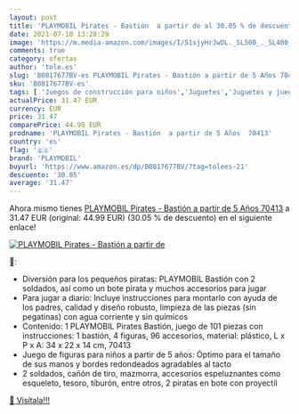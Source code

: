 ```yaml
---
layout: post
title: 'PLAYMOBIL Pirates - Bastión  a partir de al 30.05 % de descuento'
date: 2021-07-10 13:28:29
image: 'https://m.media-amazon.com/images/I/51sjyHrJwDL._SL500_._SL400_.jpg'
comments: true
category: ofertas
author: 'tole.es'
slug: 'B0817677BV-es PLAYMOBIL Pirates - Bastión a partir de 5 Años 70413'
sku: 'B0817677BV-es'
tags: [ 'Juegos de construcción para niños','Juguetes','Juguetes y juegos','playmobil', ]
actualPrice: 31.47 EUR
currency: EUR
price: 31.47
comparePrice: 44.99 EUR
prodname: 'PLAYMOBIL Pirates - Bastión  a partir de 5 Años  70413'
country: 'es'
flag: '🇪🇸'
brand: 'PLAYMOBIL'
buyurl: 'https://www.amazon.es/dp/B0817677BV/?tag=tolees-21'
descuento: '30.05'
average: '31.47'
---
```


Ahora mismo tienes [PLAYMOBIL Pirates - Bastión  a partir de 5 Años  70413](https://www.amazon.es/dp/B0817677BV/?tag=tolees-21) a 31.47 EUR (original: 44.99 EUR) (30.05 %  de descuento) en el siguiente enlace!

[![PLAYMOBIL Pirates - Bastión  a partir de](https://m.media-amazon.com/images/I/51sjyHrJwDL._SL500_._SL400_.jpg)](https://www.amazon.es/dp/B0817677BV/?tag=tolees-21)

🔎:

- Diversión para los pequeños piratas: PLAYMOBIL Bastión con 2 soldados, así como un bote pirata y muchos accesorios para jugar
- Para jugar a diario: Incluye instrucciones para montarlo con ayuda de los padres, calidad y diseño robusto, limpieza de las piezas (sin pegatinas) con agua corriente y sin químicos
- Contenido: 1 PLAYMOBIL Pirates Bastión, juego de 101 piezas con instrucciones: 1 bastión, 4 figuras, 96 accesorios, material: plástico, L x P x A: 34 x 22 x 14 cm, 70413
- Juego de figuras para niños a partir de 5 años: Óptimo para el tamaño de sus manos y bordes redondeados agradables al tacto
- 2 soldados, cañón de tiro, mazmorra, accesorios espeluznantes como esqueleto, tesoro, tiburón, entre otros, 2 piratas en bote con proyectil

[🛒 Visítala!!!](https://www.amazon.es/dp/B0817677BV/?tag=tolees-21)
